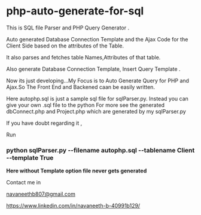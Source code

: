 # php-auto-generate-for-sql

This is SQL file Parser and PHP Query Generator .

Auto generated Database Connection Template and the Ajax Code for the Client Side based on the attributes of the Table.

It also parses and fetches table Names,Attributes of that table.

Also generate Database Connection Template, Insert Query Template .

Now its just developing...My Focus is to Auto Generate Query for PHP and Ajax.So The Front End and Backened caan be easily written.

Here autophp.sql is just a sample sql file for sqlParser.py.
Instead you can give your own .sql file to the python 
For more see the generated dbConnect.php and Project.php which are generated by my sqlParser.py

If you have doubt regarding it ,

Run 
<h3>python sqlParser.py --filename autophp.sql --tablename Client --template True </h3>

<b>Here without Template option file never gets generated</b>

Contact me in

navaneethb807@gmail.com 

https://www.linkedin.com/in/navaneeth-b-40991b129/

